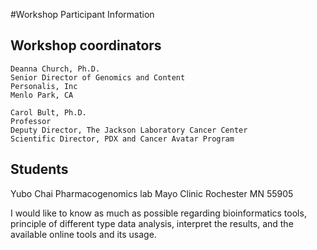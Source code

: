 #Workshop Participant Information

## Workshop coordinators

	Deanna Church, Ph.D.
	Senior Director of Genomics and Content
	Personalis, Inc
	Menlo Park, CA

	Carol Bult, Ph.D.
	Professor
	Deputy Director, The Jackson Laboratory Cancer Center
	Scientific Director, PDX and Cancer Avatar Program

## Students

Yubo Chai
Pharmacogenomics lab
Mayo Clinic
Rochester MN 55905

I would like to know as much as possible regarding bioinformatics tools, principle of different type data analysis, interpret the results, and the available online tools and its usage.
